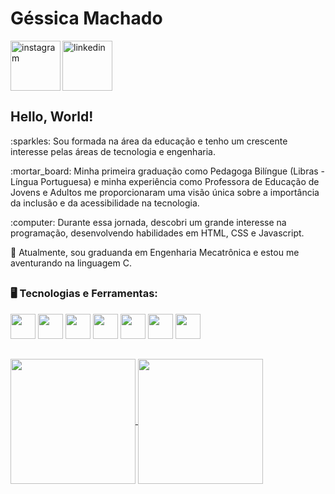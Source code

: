 # Géssica Machado

<a href="https://www.instagram.com/gessica_m02/" rel="nofollow">
    <img align="left" width="80px" src="https://camo.githubusercontent.com/123cd1c9fb3a5d40dab82126b962dcd6186908d1a8931a1bc9d5cf89e607f1eb/68747470733a2f2f692e6962622e636f2f716b47537031442f696e7374616772616d2e706e67" alt="instagram" data-canonical-src="https://i.ibb.co/qkGSp1D/instagram.png" style="max-width: 100%;">
  </a> 
  <a href="https://www.linkedin.com/in/gessica-machado-361653173/" rel="nofollow">
    <img width="80px" src="https://camo.githubusercontent.com/74b1597ced5db778c879f094bbf52eec9fbc46d22df471ac44abaa1e8a34cbb2/68747470733a2f2f692e6962622e636f2f52795a783132622f6c696e6b6564696e2e706e67" alt="linkedin" data-canonical-src="https://i.ibb.co/RyZx12b/linkedin.png" style="max-width: 100%;">
  </a>

  ## Hello, World!
  <p> :sparkles: Sou formada na área da educação e tenho um crescente interesse pelas áreas de tecnologia e engenharia.</p>
  <p> :mortar_board: Minha primeira graduação como Pedagoga Bilíngue (Libras - Língua Portuguesa) e minha experiência como Professora de Educação de Jovens e Adultos me proporcionaram uma visão única sobre a importância da inclusão e da acessibilidade na tecnologia.</p>
  <p> :computer: Durante essa jornada, descobri um grande interesse na programação, desenvolvendo habilidades em HTML, CSS e Javascript.</p>
  <p> 🤖 Atualmente, sou graduanda em Engenharia Mecatrônica e estou me aventurando na linguagem C.</p> 

  <h2 dir="auto"></h2>

  ### 🖥️ Tecnologias e Ferramentas:
  <p>
  <img src="https://cdn.jsdelivr.net/gh/devicons/devicon@latest/icons/arduino/arduino-plain-wordmark.svg" width="40" height="40"/>
  <img src="https://cdn.jsdelivr.net/gh/devicons/devicon@latest/icons/c/c-original.svg" width="40" height="40"/>
  <img src="https://cdn.jsdelivr.net/gh/devicons/devicon@latest/icons/html5/html5-original.svg" width="40" height="40"/>
  <img src="https://cdn.jsdelivr.net/gh/devicons/devicon@latest/icons/css3/css3-original.svg" width="40" height="40"/>
  <img src="https://cdn.jsdelivr.net/gh/devicons/devicon@latest/icons/javascript/javascript-original.svg" width="40" height="40"/>
  <img src="https://cdn.jsdelivr.net/gh/devicons/devicon@latest/icons/vscode/vscode-original-wordmark.svg" width="40" height="40"/>
  <img src="https://cdn.jsdelivr.net/gh/devicons/devicon@latest/icons/canva/canva-original.svg" width="40" height="40"/>                
  </p>

  <h2 dir="auto"></h2>

  <a href="https://github.com/gessica02/github-readme-stats">
  <img height=200 align="center" src="https://github-readme-stats.vercel.app/api?username=gessica02&show_icons=true&theme=tokyonight" />
</a> 
<a href="https://github.com/gessica02/convoychat">
  <img height=200 align="center" src="https://github-readme-stats.vercel.app/api/top-langs?username=gessica02&theme=tokyonight&layout=compact" />
</a>
          

